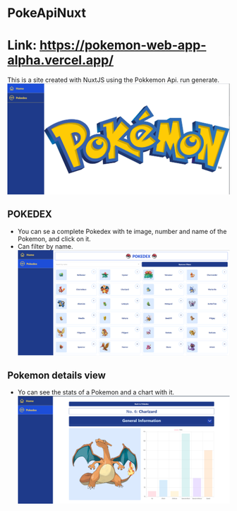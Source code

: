 # PokeApiNuxt

# Link: https://pokemon-web-app-alpha.vercel.app/

This is a site created with NuxtJS using the Pokkemon Api. run generate.
![Previe Home Page](./assets/readme/home.png)

## POKEDEX

- You can se a complete Pokedex with te image, number and name of the Pokemon, and click on it.
- Can filter by name.
  ![Preview of the Pokedex](./assets/readme/Pokedex.png)

## Pokemon details view

- Yo can see the stats of a Pokemon and a chart with it.
  ![Preview of Pokemon Details View](./assets/readme/Charizard.png)
